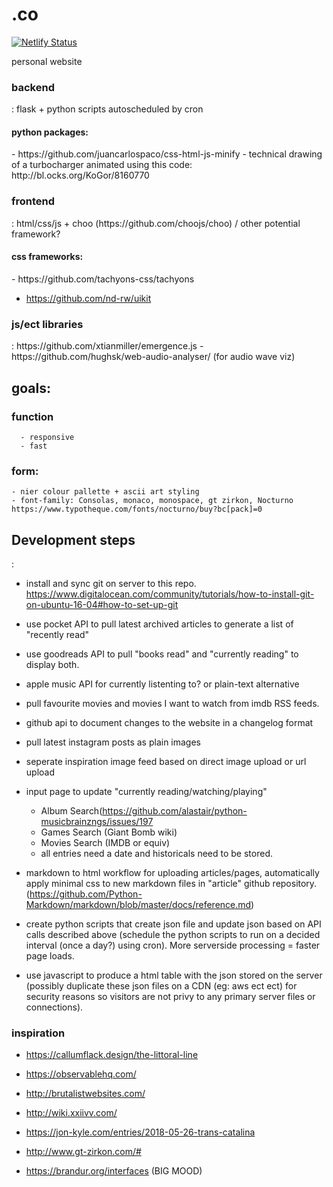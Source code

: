 # .co
[![Netlify Status](https://api.netlify.com/api/v1/badges/8f32b96f-9015-45e7-a795-acbcf3791553/deploy-status)](https://app.netlify.com/sites/unruffled-bose-1c2551/deploys)

personal website

<h3>backend</h3>: flask + python scripts autoscheduled by cron
<h4>python packages:</h4>
- https://github.com/juancarlospaco/css-html-js-minify
- technical drawing of a turbocharger animated using this code: http://bl.ocks.org/KoGor/8160770


<h3>frontend</h3>: html/css/js + choo (https://github.com/choojs/choo) / other potential framework?
<h4>css frameworks:</h4>
 - https://github.com/tachyons-css/tachyons
 
 - https://github.com/nd-rw/uikit

<h3>js/ect libraries</h3>: https://github.com/xtianmiller/emergence.js
  - https://github.com/hughsk/web-audio-analyser/ (for audio wave viz)

<h2>goals:</h2>
  
  <h3>function</h3>

      - responsive
      - fast

  <h3>form:</h3>

    - nier colour pallette + ascii art styling
    - font-family: Consolas, monaco, monospace, gt zirkon, Nocturno
    https://www.typotheque.com/fonts/nocturno/buy?bc[pack]=0

<h2>Development steps</h2>:
  
  - install and sync git on server to this repo. https://www.digitalocean.com/community/tutorials/how-to-install-git-on-ubuntu-16-04#how-to-set-up-git
  
  - use pocket API to pull latest archived articles to generate a list of "recently read"
  
  - use goodreads API to pull "books read" and "currently reading" to display both.
  
  - apple music API for currently listenting to? or plain-text alternative
  
  - pull favourite movies and movies I want to watch from imdb RSS feeds.
  
  - github api to document changes to the website in a changelog format
  
  - pull latest instagram posts as plain images

  - seperate inspiration image feed based on direct image upload or url upload
  
  - input page to update "currently reading/watching/playing" 
      - Album Search(https://github.com/alastair/python-musicbrainzngs/issues/197
      - Games Search (Giant Bomb wiki)
      - Movies Search (IMDB or equiv)
      - all entries need a date and historicals need to be stored.
  
  - markdown to html workflow for uploading articles/pages, automatically apply minimal css to new markdown files in "article" github repository. (https://github.com/Python-Markdown/markdown/blob/master/docs/reference.md)
  
  - create python scripts that create json file and update json based on API calls described above (schedule the python scripts to run on a decided interval (once a day?) using cron). More serverside processing = faster page loads.
  
  - use javascript to produce a html table with the json stored on the server (possibly duplicate these json files on a CDN (eg: aws ect ect) for security reasons so visitors are not privy to any primary server files or connections).


<h3>inspiration</h3>

- https://callumflack.design/the-littoral-line

- https://observablehq.com/

- http://brutalistwebsites.com/

- http://wiki.xxiivv.com/

- https://jon-kyle.com/entries/2018-05-26-trans-catalina


- http://www.gt-zirkon.com/#

- https://brandur.org/interfaces (BIG MOOD)

